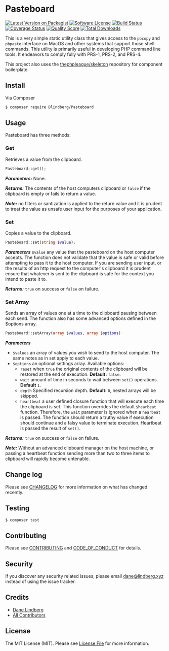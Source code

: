 # Pasteboard

[![Latest Version on Packagist][ico-version]][link-packagist]
[![Software License][ico-license]](LICENSE.md)
[![Build Status][ico-travis]][link-travis]
[![Coverage Status][ico-scrutinizer]][link-scrutinizer]
[![Quality Score][ico-code-quality]][link-code-quality]
[![Total Downloads][ico-downloads]][link-downloads]

This is a very simple static utility class that gives access to the `pbcopy` and `pbpaste` interface on MacOS and other systems that support those shell commands. This utility is primarily useful in developing PHP command line tools. It endeavors to comply fully with PRS-1, PRS-2, and PRS-4.

This project also uses the [thephpleague/skeleton](https://github.com/thephpleague/skeleton) repository for component boilerplate.

## Install

Via Composer

``` bash
$ composer require Dlindberg/Pasteboard
```

## Usage

Pasteboard has three methods:

### Get

Retrieves a value from the clipboard.

```php
Pasteboard::get();
```

***Parameters:*** None.

***Returns:*** The contents of the host computers clipboard or `false` if the clipboard is empty or fails to return a value.

***Note:*** no filters or santization is applied to the return value and it is prudent to treat the value as unsafe user input for the purposes of your application.

### Set

Copies a value to the clipboard.

```php
Pasteboard::set(string $value);
```

***Parameters*** `$value` any value that the pasteboard on the host computer accepts. The function does not validate that the value is safe or valid before attempting to pass it to the host computer. If you are sending user input, or the results of an http request to the computer's clipboard it is prudent ensure that whatever is sent to the clipboard is safe for the context you intend to paste it to.

***Returns:*** `true` on success or `false` on failure. 

### Set Array

Sends an array of values one at a time to the clipboard pausing between each send. The function also has some advanced options defined in the $options array.

```php
Pasteboard::setArray(array $values, array $options)
```

***Parameters***

* `$values` an array of values you wish to send to the host computer. The same notes as in set apply to each value.
* `$options` an optional settings array. Available options:
    * `reset` when `true` the original contents of the clipboard will be restored at the end of execution. **Default:** `false`.
    * `wait` amount of time in seconds to wait between `set()` operations. **Default** `1`.
    * `depth` Specified recursion depth. **Default:** `0`, nested arrays will be skipped.
    * `heartbeat` a user defined closure function that will execute each time the clipboard is set. This function overrides the default `$hearbeat` function. Therefore, the `wait` parameter is ignored when a `hearbeat` is passed. The function should return a truthy value if execution should continue and a falsy value to terminate execution. Heartbeat is passed the result of `set()`.

***Returns:*** `true` on success or `false` on failure.

***Note:*** Without an advanced clipboard manager on the host machine, or passing a heartbeat function sending more than two to three items to clipboard will rapidly become untenable.

## Change log

Please see [CHANGELOG](CHANGELOG.md) for more information on what has changed recently.

## Testing

``` bash
$ composer test
```

## Contributing

Please see [CONTRIBUTING](CONTRIBUTING.md) and [CODE_OF_CONDUCT](CODE_OF_CONDUCT.md) for details.

## Security

If you discover any security related issues, please email dane@lindberg.xyz instead of using the issue tracker.

## Credits

- [Dane Lindberg][link-author]
- [All Contributors][link-contributors]

## License

The MIT License (MIT). Please see [License File](LICENSE.md) for more information.

[ico-version]: https://img.shields.io/packagist/v/dlindberg/Pasteboard.svg?style=flat-square
[ico-license]: https://img.shields.io/badge/license-MIT-brightgreen.svg?style=flat-square
[ico-travis]: https://img.shields.io/travis/dlindberg/Pasteboard/master.svg?style=flat-square
[ico-scrutinizer]: https://img.shields.io/scrutinizer/coverage/g/dlindberg/Pasteboard.svg?style=flat-square
[ico-code-quality]: https://img.shields.io/scrutinizer/g/dlindberg/Pasteboard.svg?style=flat-square
[ico-downloads]: https://img.shields.io/packagist/dt/dlindberg/Pasteboard.svg?style=flat-square

[link-packagist]: https://packagist.org/packages/dlindberg/Pasteboard
[link-travis]: https://travis-ci.org/dlindberg/Pasteboard
[link-scrutinizer]: https://scrutinizer-ci.com/g/dlindberg/Pasteboard/code-structure
[link-code-quality]: https://scrutinizer-ci.com/g/dlindberg/Pasteboard
[link-downloads]: https://packagist.org/packages/dlindberg/Pasteboard
[link-author]: https://github.com/dlindberg
[link-contributors]: ../../contributors
